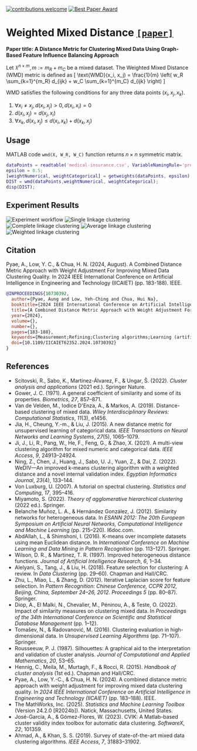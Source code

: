 [![contributions welcome](https://img.shields.io/badge/contributions-welcome-brightgreen.svg?style=flat)]()
[![Best Paper Award](https://img.shields.io/badge/Best%20Paper%20Award-🏆-brightgreen)]()

# Weighted Mixed Distance [`[paper]`](https://github.com/aungpyaeap)

**Paper title: A Distance Metric for Clustering Mixed Data Using Graph-Based Feature Influence Balancing Approach**

Let $\mathfrak{X}^{n \times m}, m:=m_R + m_C$ be a mixed dataset. The Weighted Mixed Distance (WMD) metric is defined as
\[
\text{WMD}(x_i, x_j) = \frac{1}{m} \left( w_R \sum_{k=1}^{m_R} d_{ijk} + w_C \sum_{k=1}^{m_C} d_{ijk} \right)
\]

WMD satisfies the following conditions for any three data points $(x_i,x_j,x_k)$.
1. $\forall x_i \neq x_j, d(x_i,x_j) > 0, d(x_i,x_i) = 0$
2. $d(x_i,x_j) = d(x_j,x_i)$
3. $\forall x_k, d(x_i, x_j) \leq d(x_i, x_k) + d(x_k, x_j)$

## Usage
MATLAB code `wmd(X, W_R, W_C)` function returns $n \times n$ symmetric matrix.
```m
dataPoints = readtable('medical-insurance.csv', VariableNamingRule='preserve');
epsilon = 0.5;
[weightNumerical, weightCategorical] = getweights(dataPoints, epsilon);
DIST = wmd(dataPoints,weightNumerical, weightCategorical);
disp(DIST);
```

## Experiment Results
![Experiment workflow](Experiment-results/experiment-workflow.png)
![Single linkage clustering](Experiment-results/heatmap_single_linkage.png)
![Complete linkage clustering](Experiment-results/heatmap_complete_linkage.png)
![Average linkage clustering](Experiment-results/heatmap_average_linkage.png)
![Weighted linkage clustering](Experiment-results/heatmap_weighted_linkage.png)

## Citation
Pyae, A., Low, Y. C., & Chua, H. N. (2024, August). A Combined Distance Metric Approach with Weight Adjustment For Improving Mixed Data Clustering Quality. In 2024 IEEE International Conference on Artificial Intelligence in Engineering and Technology (IICAIET) (pp. 183-188). IEEE.
```bibtex
@INPROCEEDINGS{10730392,
  author={Pyae, Aung and Low, Yeh-Ching and Chua, Hui Na},
  booktitle={2024 IEEE International Conference on Artificial Intelligence in Engineering and Technology (IICAIET)}, 
  title={A Combined Distance Metric Approach with Weight Adjustment For Improving Mixed Data Clustering Quality}, 
  year={2024},
  volume={},
  number={},
  pages={183-188},
  keywords={Measurement;Refining;Clustering algorithms;Learning (artificial intelligence);Complexity theory;Optimization;Distance Metrics;Mixed Data;Hierarchical Clustering;Unsupervised Learning},
  doi={10.1109/IICAIET62352.2024.10730392}
}
```

## References
- Scitovski, R., Sabo, K., Martínez-Álvarez, F., & Ungar, Š. (2022). *Cluster analysis and applications* (2021 ed.). Springer Nature.
- Gower, J. C. (1971). A general coefficient of similarity and some of its properties. *Biometrics*, *27*, 857–871.
- Van de Velden, M., Iodice D'Enza, A., & Markos, A. (2019). Distance-based clustering of mixed data. *Wiley Interdisciplinary Reviews: Computational Statistics*, *11*(3), e1456.
- Jia, H., Cheung, Y.-m., & Liu, J. (2015). A new distance metric for unsupervised learning of categorical data. *IEEE Transactions on Neural Networks and Learning Systems*, *27*(5), 1065–1079.
- Ji, J., Li, R., Pang, W., He, F., Feng, G., & Zhao, X. (2021). A multi-view clustering algorithm for mixed numeric and categorical data. *IEEE Access*, *9*, 24913–24924.
- Ning, Z., Chen, J., Huang, J., Sabo, U. J., Yuan, Z., & Dai, Z. (2022). WeDIV—An improved k-means clustering algorithm with a weighted distance and a novel internal validation index. *Egyptian Informatics Journal*, *23*(4), 133–144.
- Von Luxburg, U. (2007). A tutorial on spectral clustering. *Statistics and Computing*, *17*, 395–416.
- Miyamoto, S. (2022). *Theory of agglomerative hierarchical clustering* (2022 ed.). Springer.
- Belanche Muñoz, L. A., & Hernández González, J. (2012). Similarity networks for heterogeneous data. In *ESANN 2012: The 20th European Symposium on Artificial Neural Networks, Computational Intelligence and Machine Learning* (pp. 215–220). I6doc.com.
- AbdAllah, L., & Shimshoni, I. (2016). K-means over incomplete datasets using mean Euclidean distance. In *International Conference on Machine Learning and Data Mining in Pattern Recognition* (pp. 113–127). Springer.
- Wilson, D. R., & Martinez, T. R. (1997). Improved heterogeneous distance functions. *Journal of Artificial Intelligence Research*, *6*, 1–34.
- Alelyani, S., Tang, J., & Liu, H. (2018). Feature selection for clustering: A review. In *Data Clustering* (pp. 29–60). Chapman and Hall/CRC.
- Zhu, L., Miao, L., & Zhang, D. (2012). Iterative Laplacian score for feature selection. In *Pattern Recognition: Chinese Conference, CCPR 2012, Beijing, China, September 24–26, 2012. Proceedings 5* (pp. 80–87). Springer.
- Diop, A., El Malki, N., Chevalier, M., Péninou, A., & Teste, O. (2022). Impact of similarity measures on clustering mixed data. In *Proceedings of the 34th International Conference on Scientific and Statistical Database Management* (pp. 1–12).
- Tomašev, N., & Radovanović, M. (2016). Clustering evaluation in high-dimensional data. In *Unsupervised Learning Algorithms* (pp. 71–107). Springer.
- Rousseeuw, P. J. (1987). Silhouettes: A graphical aid to the interpretation and validation of cluster analysis. *Journal of Computational and Applied Mathematics*, *20*, 53–65.
- Hennig, C., Meila, M., Murtagh, F., & Rocci, R. (2015). *Handbook of cluster analysis* (1st ed.). Chapman and Hall/CRC.
- Pyae, A., Low, Y.-C., & Chua, H. N. (2024). A combined distance metric approach with weight adjustment for improving mixed data clustering quality. In *2024 IEEE International Conference on Artificial Intelligence in Engineering and Technology (IICAIET)* (pp. 183–188). IEEE.
- The MathWorks, Inc. (2025). *Statistics and Machine Learning Toolbox* (Version 24.2.0 [R2024b]). Natick, Massachusetts, United States.
- José-García, A., & Gómez-Flores, W. (2023). CVIK: A Matlab-based cluster validity index toolbox for automatic data clustering. *SoftwareX*, *22*, 101359.
- Ahmad, A., & Khan, S. S. (2019). Survey of state-of-the-art mixed data clustering algorithms. *IEEE Access*, *7*, 31883–31902.
